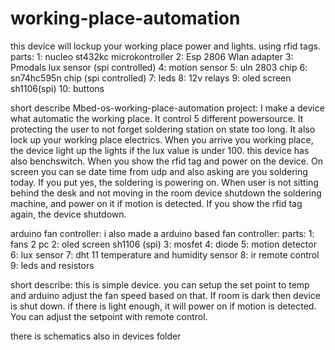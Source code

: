 # working-place-automation
this device will lockup your working place power and lights. using rfid tags.
parts:
1: nucleo st432kc microkontroller
2: Esp 2806 Wlan adapter
3: Pmodals lux sensor (spi controlled)
4: motion sensor
5: uln 2803 chip
6: sn74hc595n chip (spi controlled)
7: leds
8: 12v relays
9: oled screen sh1106(spi)
10: buttons


short describe Mbed-os-working-place-automation project:
 I make a device what automatic the working place. It control 5 different powersource. It protecting the user to not forget soldering station on state too long. It also lock up your working place electrics. When you arrive you working place, the device light up the lights if the lux value is under  100. this device has also benchswitch. When you show the rfid tag and power on the device. On screen you can se date time from udp and also asking are you soldering today. If you put yes, the soldering is powering on. When user is not sitting behind the desk and not moving in the room device shutdown the soldering machine, and power on it if motion is detected. If you show the rfid tag again, the device shutdown. 

arduino fan controller:
 i also made a arduino based fan controller:
 parts:
 1: fans 2 pc
 2: oled screen sh1106 (spi)
 3: mosfet
 4: diode
 5: motion detector
 6: lux sensor
 7: dht 11 temperature and humidity sensor
 8: ir remote control
 9: leds and resistors

 short describe:
 this is simple device. you can setup the set point to temp and arduino adjust the fan speed based on that. If room is dark then device is shut down. if there is light
 enough, it will power on if motion is detected. You can adjust the setpoint with remote control.

 there is schematics also in devices folder

 
